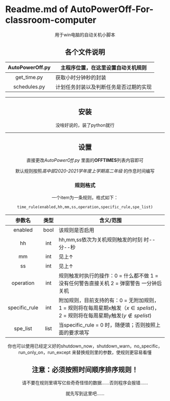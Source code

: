# Readme.md of AutoPowerOff-For-classroom-computer

<center>用于win电脑的自动关机小脚本<center/>

## 各个文件说明

| AutoPowerOff.py | 主程序位置，在这里设置自动关机规则     |
| :-------------: | -------------------------------------- |
|   get_time.py   | 获取小时分钟秒的封装                   |
|  schedules.py   | 计划任务封装以及判断任务是否过期的实现 |

---

## 安装

没啥好说的，装了python就行

---

## 设置

直接更改*AutoPowerOff.py* 里面的**OFFTIMES**列表内容即可

默认规则按照*高中部2020-2021学年度上学期高二年级*  的作息时间编写

### 规则格式

一个item为一条规则，格式如下：

```python
time_rule(enabled,hh,mm,ss,operation,specific_rule,spe_list)
```

|    参数名     | 类型 | 含义/范围                                                    |
| :-----------: | :--: | ------------------------------------------------------------ |
|    enabled    | bool | 该规则是否启用                                               |
|      hh       | int  | hh,mm,ss依次为关机规则触发的时刻 时--分--秒                  |
|      mm       | int  | 见上↑                                                        |
|      ss       | int  | 见上↑                                                        |
|   operation   | int  | 规则触发时执行的操作：0 = 什么都不做 1 = 没有任何警告直接关机 2 = 弹窗警告 一分钟后关机 |
| specific_rule | int  | 附加规则，目前支持的有：0 = 无附加规则，1 = 规则将在每周星期x触发（$x \in spelist)$，2 = 规则将在每周星期y触发$(y \notin spelist)$ |
|   spe_list    | list | 当specific_rule = 0 时，随便填；否则按照上面的要求填写       |

你也可以使用已经定义好的shutdown_now，shutdown_warn，no_specific，run_only_on，run_except 来替换规则里的参数，使规则更容易看懂

##  注意：必须按照时间顺序排序规则！

请不要在规则里填写亿些奇奇怪怪的数据……否则程序会报错……

就先写到这里吧……